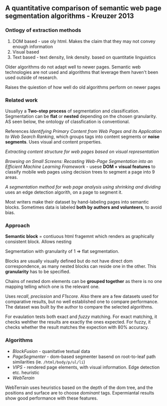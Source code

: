 ## A quantitative comparison of semantic web page segmentation algorithms - Kreuzer 2013

### Ontlogy of extraction methods
1. DOM based - use oly html. Makes the claim that they may not convey enough information
2. Visual based 
3. Text based - text density, link density. based on quantitatie linguistics

Older algorithms do not adapt well to newer pages. Semantic web technologies are not used and  algorithms that leverage them haven't been used outside of research.


Raises the quiestion of how well do old algorithms perform on newer pages

### Related work
Usuallyy a **Two-step process** of segmentation and classification. Segmentation can be  **flat** or **nested** depending on the chosen granularity. AS seen below, the ontology of classfication is conventional.

References *Identifying Primary Content from Web Pages and its Application to Web Search Ranking*, which groups tags into content segments or **noise segments**. Uses visual and content properties.

*Extracting content structure for web pages based on visual representation*

*Browsing on Small Screens: Recasting Web-Page Segmentation into an
Efficient Machine Learning Framework* - usese **DOM + visual features** to classify mobile web pages using decision trees to segment a page into 9 areas.

*A segmentation method for web page analysis using shrinking and dividing* uses an edge detection algorith, on a page to segment it.

Most writers make their dataset by hand-labeling pages into semantic blocks. Sometimes data is labeled **both by authors and volunteers**, to avoid bias.


### Approach
**Semantic block** = contiuous html fragemnt which renders as graphically consistent block. Allows nesting

Segmentation with granularity of 1 => flat segmentation.

Blocks are usually visually defined but do not have direct dom correspondence, as many nested blocks can reside one in the other. This **granularity** has to be specified.

Chains of nested dom elements can be **grouped together** as there is no one mapping telling which one is the relevant one.


Uses *recall*, *precission* and *F1score*. Also there are a few datasets used for comparative results, but no well established one to compare performance. The dataset was built by the author to compare the selected algorithms.

For evaulation tests both exact and *fuzzy* matching. For exact matching, it checks wehther the results are exactly the ones expected. For fuzzy, it checks whether the result matches the expection with 80% accuracy.

### Algorithms
* *BlockFusion* - quanitative textual data
* *PageSegmenter* - dom-based segmenter basend on root-to-leaf path similarities (ie. `/html/body/p/ul/li`)
* *VIPS* - rendered page elements, with visual information. Edge detection etc. heuristic
* *WebTerain*

WebTerrain uses heuristics based on the depth of the dom tree, and the positions and surface are to choose *dominant* tags. Expermiantal results show good performance with these features.

```python

```
